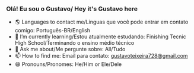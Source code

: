 ### Olá! Eu sou o Gustavo/ Hey it's Gustavo here
- 🌎 Languages to contact me/Linguas que você pode entrar em contato comigo: Português-BR/English
- 🌱 I’m currently learning/Estou atualmente estudando: Finishing Tecnic High School/Terminando o ensino médio técnico
- 💬 Ask me about/Me pergunte sobre: All/Tudo
- 📫 How to find me: Email para contato: gustavoteixeira728@gmail.com
- 😄 Pronouns/Pronomes: He/Him or Ele/Dele
